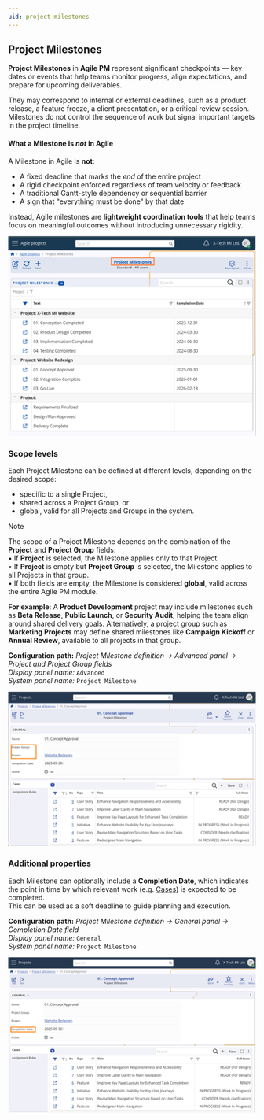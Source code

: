 ```yaml
---
uid: project-milestones
---
```


## Project Milestones

**Project Milestones** in **Agile PM** represent significant checkpoints — key dates or events that help teams monitor progress, align expectations, and prepare for upcoming deliverables.  

They may correspond to internal or external deadlines, such as a product release, a feature freeze, a client presentation, or a critical review session.  
Milestones do not control the sequence of work but signal important targets in the project timeline.

#### What a Milestone is *not* in Agile

A Milestone in Agile is **not**:

- A fixed deadline that marks the *end* of the entire project  
- A rigid checkpoint enforced regardless of team velocity or feedback  
- A traditional Gantt-style dependency or sequential barrier  
- A sign that "everything must be done" by that date  

Instead, Agile milestones are **lightweight coordination tools** that help teams focus on meaningful outcomes without introducing unnecessary rigidity.

![Project Milestones](pictures/project-milestones.png)

### Scope levels

Each Project Milestone can be defined at different levels, depending on the desired scope:
- specific to a single Project,  
- shared across a Project Group, or  
- global, valid for all Projects and Groups in the system.  


> [!Note]  
> The scope of a Project Milestone depends on the combination of the **Project** and **Project Group** fields:  
> • If **Project** is selected, the Milestone applies only to that Project.  
> • If **Project** is empty but **Project Group** is selected, the Milestone applies to all Projects in that group.  
> • If both fields are empty, the Milestone is considered **global**, valid across the entire Agile PM module.

**For example**:
A **Product Development** project may include milestones such as **Beta Release**, **Public Launch**, or **Security Audit**, helping the team align around shared delivery goals.  Alternatively, a project group such as **Marketing Projects** may define shared milestones like **Campaign Kickoff** or **Annual Review**, available to all projects in that group.

**Configuration path:** *Project Milestone definition → Advanced panel → Project and Project Group fields*  
*Display panel name:* `Advanced`<br>
*System panel name:* `Project Milestone`

![Project Milestone Scope](pictures/milestone-scope.png)

### Additional properties

Each Milestone can optionally include a **Completion Date**, which indicates the point in time by which relevant work (e.g. [Cases](../../cases/index.md)) is expected to be completed.  
This can be used as a soft deadline to guide planning and execution.

**Configuration path:** *Project Milestone definition → General panel → Completion Date field*  
*Display panel name:* `General`<br>
*System panel name:* `Project Milestone`

![Milestone Completion Date](pictures/milestone-completion.png)
